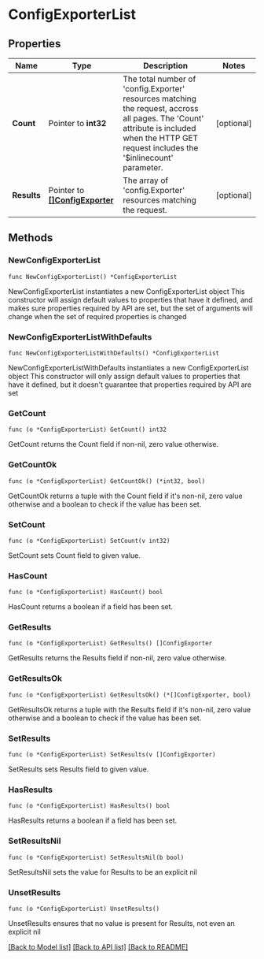 # ConfigExporterList

## Properties

Name | Type | Description | Notes
------------ | ------------- | ------------- | -------------
**Count** | Pointer to **int32** | The total number of &#39;config.Exporter&#39; resources matching the request, accross all pages. The &#39;Count&#39; attribute is included when the HTTP GET request includes the &#39;$inlinecount&#39; parameter. | [optional] 
**Results** | Pointer to [**[]ConfigExporter**](config.Exporter.md) | The array of &#39;config.Exporter&#39; resources matching the request. | [optional] 

## Methods

### NewConfigExporterList

`func NewConfigExporterList() *ConfigExporterList`

NewConfigExporterList instantiates a new ConfigExporterList object
This constructor will assign default values to properties that have it defined,
and makes sure properties required by API are set, but the set of arguments
will change when the set of required properties is changed

### NewConfigExporterListWithDefaults

`func NewConfigExporterListWithDefaults() *ConfigExporterList`

NewConfigExporterListWithDefaults instantiates a new ConfigExporterList object
This constructor will only assign default values to properties that have it defined,
but it doesn't guarantee that properties required by API are set

### GetCount

`func (o *ConfigExporterList) GetCount() int32`

GetCount returns the Count field if non-nil, zero value otherwise.

### GetCountOk

`func (o *ConfigExporterList) GetCountOk() (*int32, bool)`

GetCountOk returns a tuple with the Count field if it's non-nil, zero value otherwise
and a boolean to check if the value has been set.

### SetCount

`func (o *ConfigExporterList) SetCount(v int32)`

SetCount sets Count field to given value.

### HasCount

`func (o *ConfigExporterList) HasCount() bool`

HasCount returns a boolean if a field has been set.

### GetResults

`func (o *ConfigExporterList) GetResults() []ConfigExporter`

GetResults returns the Results field if non-nil, zero value otherwise.

### GetResultsOk

`func (o *ConfigExporterList) GetResultsOk() (*[]ConfigExporter, bool)`

GetResultsOk returns a tuple with the Results field if it's non-nil, zero value otherwise
and a boolean to check if the value has been set.

### SetResults

`func (o *ConfigExporterList) SetResults(v []ConfigExporter)`

SetResults sets Results field to given value.

### HasResults

`func (o *ConfigExporterList) HasResults() bool`

HasResults returns a boolean if a field has been set.

### SetResultsNil

`func (o *ConfigExporterList) SetResultsNil(b bool)`

 SetResultsNil sets the value for Results to be an explicit nil

### UnsetResults
`func (o *ConfigExporterList) UnsetResults()`

UnsetResults ensures that no value is present for Results, not even an explicit nil

[[Back to Model list]](../README.md#documentation-for-models) [[Back to API list]](../README.md#documentation-for-api-endpoints) [[Back to README]](../README.md)


